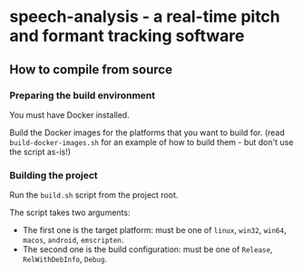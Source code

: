 # speech-analysis - a real-time pitch and formant tracking software

## How to compile from source

### Preparing the build environment

You must have Docker installed.

Build the Docker images for the platforms that you want to build for. (read `build-docker-images.sh` for an example of how to build them - but don't use the script as-is!)

### Building the project

Run the `build.sh` script from the project root.

The script takes two arguments:
- The first one is the target platform: must be one of `linux`, `win32`, `win64`, `macos`, `android`, `emscripten`.
- The second one is the build configuration: must be one of `Release`, `RelWithDebInfo`, `Debug`.
